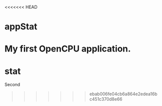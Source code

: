 <<<<<<< HEAD
# appStat
My first OpenCPU application.
=======
# stat
Second 
>>>>>>> ebab006fe04cb6a864e2edea16bc451c370d8e66
